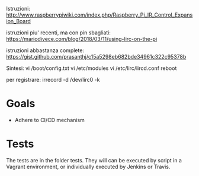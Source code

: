 Istruzioni:
http://www.raspberrypiwiki.com/index.php/Raspberry_Pi_IR_Control_Expansion_Board

istruzioni piu' recenti, ma con pin sbagliati:
https://mariodivece.com/blog/2018/03/11/using-lirc-on-the-pi

istruzioni abbastanza complete:
https://gist.github.com/prasanthj/c15a5298eb682bde34961c322c95378b

Sintesi:
vi /boot/config.txt
vi /etc/modules
vi /etc/lirc/lircd.conf
reboot

per registrare:
irrecord -d /dev/lirc0 -k

# Goals

- Adhere to CI/CD mechanism


# Tests

The tests are in the folder tests. They will can be executed by script in a Vagrant environment, or individually executed by Jenkins or Travis.

